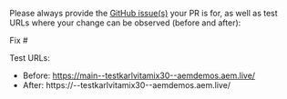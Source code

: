 Please always provide the [GitHub issue(s)](../issues) your PR is for, as well as test URLs where your change can be observed (before and after):

Fix #<gh-issue-id>

Test URLs:
- Before: https://main--testkarlvitamix30--aemdemos.aem.live/
- After: https://<branch>--testkarlvitamix30--aemdemos.aem.live/
